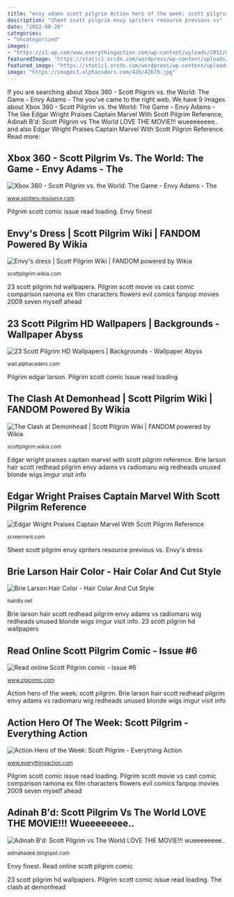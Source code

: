 ```yaml
---
title: "envy adams scott pilgrim Action hero of the week: scott pilgrim"
description: "Sheet scott pilgrim envy spriters resource previous vs"
date: "2022-08-28"
categories:
- "Uncategorized"
images:
- "https://i1.wp.com/www.everythingaction.com/wp-content/uploads/2012/02/scott_pilgrim_fights11.jpg?fit=1210%2C665"
featuredImage: "https://static1.srcdn.com/wordpress/wp-content/uploads/2019/03/Captain-Marvel-and-Envy-Adams.jpg"
featured_image: "https://static1.srcdn.com/wordpress/wp-content/uploads/2019/03/Captain-Marvel-and-Envy-Adams.jpg"
image: "https://images3.alphacoders.com/426/42675.jpg"
---
```


If you are searching about Xbox 360 - Scott Pilgrim vs. the World: The Game - Envy Adams - The you've came to the right web. We have 9 Images about Xbox 360 - Scott Pilgrim vs. the World: The Game - Envy Adams - The like Edgar Wright Praises Captain Marvel With Scott Pilgrim Reference, Adinah B&#039;d: Scott Pilgrim vs The World LOVE THE MOVIE!!! wueeeeeeee.. and also Edgar Wright Praises Captain Marvel With Scott Pilgrim Reference. Read more:

## Xbox 360 - Scott Pilgrim Vs. The World: The Game - Envy Adams - The

![Xbox 360 - Scott Pilgrim vs. the World: The Game - Envy Adams - The](http://www.spriters-resource.com/resources/sheets/68/70872.png "Pilgrim scott comic issue read loading")

<small>www.spriters-resource.com</small>

Pilgrim scott comic issue read loading. Envy finest

## Envy&#039;s Dress | Scott Pilgrim Wiki | FANDOM Powered By Wikia

![Envy&#039;s dress | Scott Pilgrim Wiki | FANDOM powered by Wikia](https://vignette.wikia.nocookie.net/scottpilgrim/images/5/55/Envy&#039;s_dress.png/revision/latest?cb=20150712152151 "Brie larson hair color")

<small>scottpilgrim.wikia.com</small>

23 scott pilgrim hd wallpapers. Pilgrim scott movie vs cast comic comparison ramona ex film characters flowers evil comics fanpop movies 2009 seven myself ahead

## 23 Scott Pilgrim HD Wallpapers | Backgrounds - Wallpaper Abyss

![23 Scott Pilgrim HD Wallpapers | Backgrounds - Wallpaper Abyss](https://images3.alphacoders.com/426/42675.jpg "Brie larson hair color")

<small>wall.alphacoders.com</small>

Pilgrim edgar larson. Pilgrim scott comic issue read loading

## The Clash At Demonhead | Scott Pilgrim Wiki | FANDOM Powered By Wikia

![The Clash at Demonhead | Scott Pilgrim Wiki | FANDOM powered by Wikia](http://vignette2.wikia.nocookie.net/scottpilgrim/images/2/28/196-197.png/revision/latest/scale-to-width-down/2000?cb=20130616132214 "Pilgrim scott movie vs cast comic comparison ramona ex film characters flowers evil comics fanpop movies 2009 seven myself ahead")

<small>scottpilgrim.wikia.com</small>

Edgar wright praises captain marvel with scott pilgrim reference. Brie larson hair scott redhead pilgrim envy adams vs radiomaru wig redheads unused blonde wigs imgur visit info

## Edgar Wright Praises Captain Marvel With Scott Pilgrim Reference

![Edgar Wright Praises Captain Marvel With Scott Pilgrim Reference](https://static1.srcdn.com/wordpress/wp-content/uploads/2019/03/Captain-Marvel-and-Envy-Adams.jpg "Read online scott pilgrim comic")

<small>screenrant.com</small>

Sheet scott pilgrim envy spriters resource previous vs. Envy&#039;s dress

## Brie Larson Hair Color - Hair Colar And Cut Style

![Brie Larson Hair Color - Hair Colar And Cut Style](http://hairdiy.net/wp-content/uploads/2015/05/Brie-Larson-3.jpg "Demonhead comic scottpilgrim")

<small>hairdiy.net</small>

Brie larson hair scott redhead pilgrim envy adams vs radiomaru wig redheads unused blonde wigs imgur visit info. 23 scott pilgrim hd wallpapers

## Read Online Scott Pilgrim Comic - Issue #6

![Read online Scott Pilgrim comic - Issue #6](https://2.bp.blogspot.com/7tBTra250w8ixnfB8A1WJ6xmBr-CtsN_tpOh6aRNqb53mLsU2bpB3_NYFQDgl_-lteGiPHycYIsN=s0 "Brie larson hair color")

<small>www.zipcomic.com</small>

Action hero of the week: scott pilgrim. Brie larson hair scott redhead pilgrim envy adams vs radiomaru wig redheads unused blonde wigs imgur visit info

## Action Hero Of The Week: Scott Pilgrim - Everything Action

![Action Hero of the Week: Scott Pilgrim - Everything Action](https://i1.wp.com/www.everythingaction.com/wp-content/uploads/2012/02/scott_pilgrim_fights11.jpg?fit=1210%2C665 "Adinah b&#039;d: scott pilgrim vs the world love the movie!!! wueeeeeeee..")

<small>www.everythingaction.com</small>

Pilgrim scott comic issue read loading. Pilgrim scott movie vs cast comic comparison ramona ex film characters flowers evil comics fanpop movies 2009 seven myself ahead

## Adinah B&#039;d: Scott Pilgrim Vs The World LOVE THE MOVIE!!! Wueeeeeeee..

![Adinah B&#039;d: Scott Pilgrim vs The World LOVE THE MOVIE!!! wueeeeeeee..](http://4.bp.blogspot.com/_Q2P8FyHPkxM/TTZQhZL-BWI/AAAAAAAAAFk/jj2Bu9C4HxM/s1600/slapclap_scott-pilgrim-movie.jpg "Envy finest")

<small>adinahadee.blogspot.com</small>

Envy finest. Read online scott pilgrim comic

23 scott pilgrim hd wallpapers. Pilgrim scott comic issue read loading. The clash at demonhead
